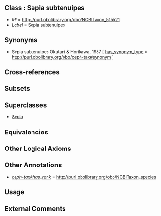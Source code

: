 
## Class : Sepia subtenuipes

 * *IRI* = http://purl.obolibrary.org/obo/NCBITaxon_515521
 * *Label* = Sepia subtenuipes

## Synonyms

 * Sepia subtenuipes Okutani & Horikawa, 1987 [ [has_synonym_type](../../pe/oboInOwl#hasSynonymType.md) = http://purl.obolibrary.org/obo/ceph-tax#synonym ]

## Cross-references


## Subsets


## Superclasses

 * [Sepia](../../NCBITaxon/09/NCBITaxon_6609.md)

## Equivalencies


## Other Logical Axioms


## Other Annotations

 * *[ceph-tax#has_rank](../../ceph-tax#has/nk/ceph-tax#has_rank.md)* = http://purl.obolibrary.org/obo/NCBITaxon_species

## Usage


## External Comments

